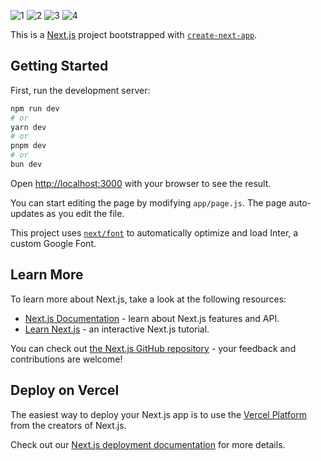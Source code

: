 ![1](https://github.com/rezaaminiweb/sign_in_sign_up_dashboard/assets/140278906/139664b3-52bc-4a3d-9343-564e18a83460)
![2](https://github.com/rezaaminiweb/sign_in_sign_up_dashboard/assets/140278906/9cd163a0-cd5a-4a31-ace4-722724ac1aa3)
![3](https://github.com/rezaaminiweb/sign_in_sign_up_dashboard/assets/140278906/1c38c548-6e50-41c0-b7a9-d73f2a15c666)
![4](https://github.com/rezaaminiweb/sign_in_sign_up_dashboard/assets/140278906/397c8974-8ff5-449f-a92b-b2f66d01ad33)












This is a [Next.js](https://nextjs.org/) project bootstrapped with [`create-next-app`](https://github.com/vercel/next.js/tree/canary/packages/create-next-app).

## Getting Started

First, run the development server:

```bash
npm run dev
# or
yarn dev
# or
pnpm dev
# or
bun dev
```

Open [http://localhost:3000](http://localhost:3000) with your browser to see the result.

You can start editing the page by modifying `app/page.js`. The page auto-updates as you edit the file.

This project uses [`next/font`](https://nextjs.org/docs/basic-features/font-optimization) to automatically optimize and load Inter, a custom Google Font.

## Learn More

To learn more about Next.js, take a look at the following resources:

- [Next.js Documentation](https://nextjs.org/docs) - learn about Next.js features and API.
- [Learn Next.js](https://nextjs.org/learn) - an interactive Next.js tutorial.

You can check out [the Next.js GitHub repository](https://github.com/vercel/next.js/) - your feedback and contributions are welcome!

## Deploy on Vercel

The easiest way to deploy your Next.js app is to use the [Vercel Platform](https://vercel.com/new?utm_medium=default-template&filter=next.js&utm_source=create-next-app&utm_campaign=create-next-app-readme) from the creators of Next.js.

Check out our [Next.js deployment documentation](https://nextjs.org/docs/deployment) for more details.
